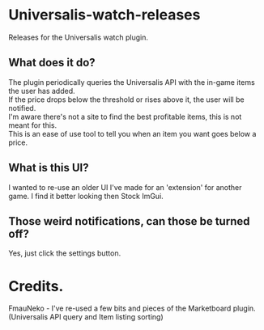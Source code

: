 # Universalis-watch-releases
Releases for the Universalis watch plugin.

## What does it do?
The plugin periodically queries the Universalis API with the in-game items the user has added.<br/>
If the price drops below the threshold or rises above it, the user will be notified.<br/>
I'm aware there's not a site to find the best profitable items, this is not meant for this.<br/>
This is an ease of use tool to tell you when an item you want goes below a price.

## What is this UI?
I wanted to re-use an older UI I've made for an 'extension' for another game. I find it better looking then Stock ImGui.

## Those weird notifications, can those be turned off?
Yes, just click the settings button.

# Credits.
FmauNeko - I've re-used a few bits and pieces of the Marketboard plugin. (Universalis API query and Item listing sorting)
